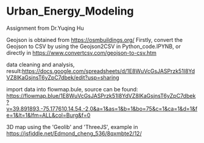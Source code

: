 # Urban_Energy_Modeling
Assignment from Dr.Yuqing Hu

Geojson is obtained from https://osmbuildings.org/ 
Firstly, convert the Geojson to CSV by using the Geojson2CSV in Python_code.IPYNB, or directly in https://www.convertcsv.com/geojson-to-csv.htm

data cleaning and analysis, result:https://docs.google.com/spreadsheets/d/1E8WuVcGsJASPrzk51l8YdVZ8lKaGsjnsT6yZpC7dbek/edit?usp=sharing

import data into flowmap.bule, source can be found: https://flowmap.blue/1E8WuVcGsJASPrzk51l8YdVZ8lKaGsjnsT6yZpC7dbek?v=39.891893,-75.177610,14.54,-2,0&a=1&as=1&b=1&bo=75&c=1&ca=1&d=1&fe=1&lt=1&lfm=ALL&col=Burg&f=0

3D map using the 'Geolib' and 'ThreeJS', example in https://jsfiddle.net/Edmond_cheng_536/8qxmbte2/12/
